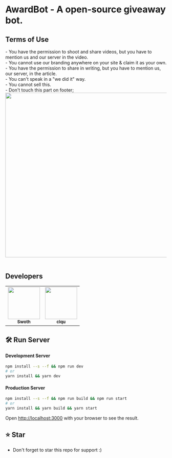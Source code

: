 # AwardBot - A open-source giveaway bot.<br/>

## Terms of Use
<a>- You have the permission to shoot and share videos, but you have to mention us and our server in the video.</a><br>
<a>- You cannot use our branding anywhere on your site & claim it as your own.</a><br>
<a>- You have the permission to share in writing, but you have to mention us, our server, in the article.</a><br>
<a>- You can't speak in a "we did it" way.</a><br>
<a>- You cannot sell this.</a><br>
<a>- Don't touch this part on footer;</a><br>
<img width="512" src="https://i.imgur.com/PfaD0UI.png"><br><br>

## Developers
<table>
   <tr>
      <td align="center"><a href="https://github.com/swothh">
        <img src="https://github.com/swothh.png?size=100" width="100px;" alt=""/>
        <br />
        <sub><b>Swoth</b></sub></a><br />
     </td>
      <td align="center"><a href="https://github.com/clqu">
        <img src="https://github.com/clqu.png?size=100" width="100px;" alt=""/>
        <br />
        <sub><b>clqu</b></sub></a><br />
     </td>
   </tr>
</table>

## 🛠 Run Server

#### Development Server
```bash
npm install --s --f && npm run dev
# or
yarn install && yarn dev
```
#### Production Server
```bash
npm install --s --f && npm run build && npm run start
# or
yarn install && yarn build && yarn start
```
Open [http://localhost:3000](http://localhost:3000) with your browser to see the result.

## ⭐ Star
 - Don't forget to star this repo for support :)
